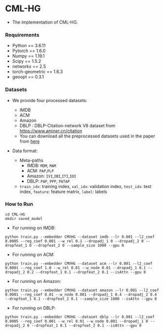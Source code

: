 # CML-HG 

- The implementation of CML-HG.

### Requirements

- Python == 3.6.11
- Pytorch == 1.6.0
- Numpy == 1.19.1
- Scipy == 1.5.2
- networkx == 2.5
- torch-geometric == 1.6.3
- geoopt == 0.3.1

### Datasets

- We provide four processed datasets:
  - IMDB
  - ACM
  - Amazon
  - DBLP : DBLP-Citation-network V8 dataset from https://www.aminer.cn/citation
  - You can download all the preprocessed datasets used in the paper from [here](https://www.dropbox.com/s/48oe7shjq0ih151/data.tar.gz?dl=0)

- Data format:
  - Meta-paths
    - IMDB: ``MDM``, ``MAM`` 
    - ACM: ``PAP``,``PLP``
    - Amazon: ``IVI``,``IBI``,``ITI``,``IOI``
    - DBLP: ``PAP``, ``PPP``, ``PATAP``
  - ``train_idx``: training index, ``val_idx``: validation index, ``test_idx``: test index, ``feature``: feature matrix, ``label``: labels
  
### How to Run

```
cd CML-HG
mkdir saved_model
```
- For running on IMDB:
```
python train.py --embedder CMVHG --dataset imdb --lr 0.001 --l2_coef 0.0005 --reg_coef 0.001 --w_rel 0.1 --dropadj_1 0 --dropadj_2 0 --dropfeat_1 0 --dropfeat_2 0 --sample_size 1000 --gpu 0
```
- For running on ACM:
```
python train.py --embedder CMVHG --dataset acm --lr 0.001 --l2_coef 0.0001 --reg_coef 1.0 --w_rel 0.01 --w_node 0.01 --dropadj_1 0.1 --dropadj_2 0.2 --dropfeat_1 0.1 --dropfeat_2 0.1 --isAttn --gpu 0
```
- For running on Amazon:
```
python train.py --embedder CMVHG --dataset amazon --lr 0.001 --l2_coef 0.0001 --reg_coef 0.01 --w_node 0.001 --dropadj_1 0.4 --dropadj_2 0.4 --dropfeat_1 0.1 --dropfeat_2 0.1 --sample_size 1000 --isAttn --gpu 0
```
- For running on DBLP:
```
python train.py --embedder CMVHG --dataset dblp --lr 0.001 --l2_coef 0.0005 --reg_coef 0.001 --w_rel 0.01 --w_node 0.001 --dropadj_1 0 --dropadj_2 0 --dropfeat_1 0.1 --dropfeat_2 0.1 --isAttn --gpu 0
```
